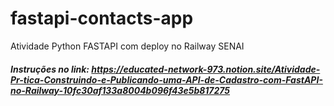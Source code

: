 # fastapi-contacts-app
Atividade Python FASTAPI com deploy no Railway SENAI

##### Instruções no link:  https://educated-network-973.notion.site/Atividade-Pr-tica-Construindo-e-Publicando-uma-API-de-Cadastro-com-FastAPI-no-Railway-10fc30af133a8004b096f43e5b817275
